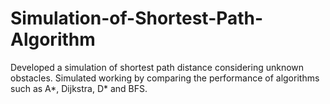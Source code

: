 # Simulation-of-Shortest-Path-Algorithm
Developed a simulation of shortest path distance considering unknown obstacles. Simulated working by comparing the performance of algorithms such as A*, Dijkstra, D* and BFS.

